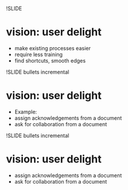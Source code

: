 !SLIDE
# vision: user delight #

* make existing processes easier
* require less training
* find shortcuts, smooth edges

!SLIDE bullets incremental
# vision: user delight #

* Example:
* assign acknowledgements from a document
* ask for collaboration from a document

!SLIDE bullets incremental
# vision: user delight #

* assign acknowledgements from a document
* ask for collaboration from a document
